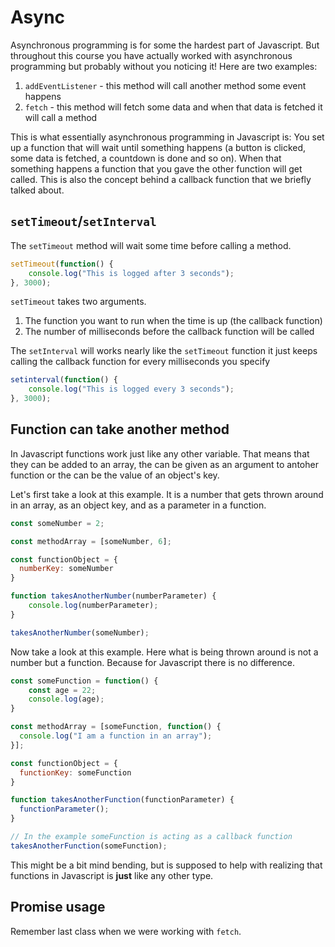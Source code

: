 # Async

Asynchronous programming is for some the hardest part of Javascript. But throughout this course you have actually worked with asynchronous programming but probably without you noticing it! Here are two examples:

1. `addEventListener` - this method will call another method some event happens
2. `fetch` - this method will fetch some data and when that data is fetched it will call a method

This is what essentially asynchronous programming in Javascript is: You set up a function that will wait until something happens (a button is clicked, some data is fetched, a countdown is done and so on). When that something happens a function that you gave the other function will get called. This is also the concept behind a callback function that we briefly talked about.



## `setTimeout`/`setInterval`

The `setTimeout` method will wait some time before calling a method.

```js
setTimeout(function() {
	console.log("This is logged after 3 seconds");
}, 3000);
```

`setTimeout` takes two arguments. 

1. The function you want to run when the time is up (the callback function)
2. The number of milliseconds before the callback function will be called



The `setInterval` will works nearly like the `setTimeout` function it just keeps calling the callback function for every milliseconds you specify

```js
setinterval(function() {
	console.log("This is logged every 3 seconds");
}, 3000);
```



## Function can take another method

In Javascript functions work just like any other variable. That means that they can be added to an array, the can be given as an argument to antoher function or the can be the value of an object's key. 



Let's first take a look at this example. It is a number that gets thrown around in an array, as an object key, and as a parameter in a function.

```js
const someNumber = 2;

const methodArray = [someNumber, 6];

const functionObject = {
  numberKey: someNumber
}

function takesAnotherNumber(numberParameter) {
	console.log(numberParameter);
}

takesAnotherNumber(someNumber);
```



Now take a look at this example. Here what is being thrown around is not a number but a function. Because for Javascript there is no difference.

```js
const someFunction = function() {
	const age = 22;
	console.log(age);
}

const methodArray = [someFunction, function() {
  console.log("I am a function in an array");
}];

const functionObject = {
  functionKey: someFunction
}

function takesAnotherFunction(functionParameter) {
  functionParameter();
}

// In the example someFunction is acting as a callback function
takesAnotherFunction(someFunction);
```

This might be a bit mind bending, but is supposed to help with realizing that functions in Javascript is **just** like any other type.



## Promise usage

Remember last class when we were working with `fetch`. 


